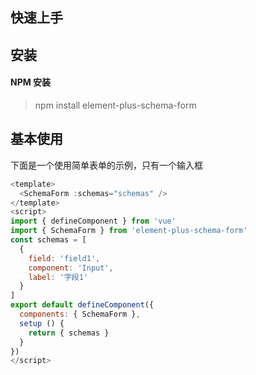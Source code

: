 ## 快速上手

## 安装

#### NPM 安装

> npm install element-plus-schema-form

## 基本使用

下面是一个使用简单表单的示例，只有一个输入框

```javascript
<template>
  <SchemaForm :schemas="schemas" />
</template>
<script>
import { defineComponent } from 'vue'
import { SchemaForm } from 'element-plus-schema-form'
const schemas = [
  {
    field: 'field1',
    component: 'Input',
    label: '字段1'
  }
]
export default defineComponent({
  components: { SchemaForm },
  setup () {
    return { schemas }
  }
})
</script>
```
